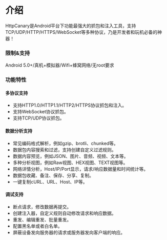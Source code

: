 # 介绍

HttpCanary是Android平台下功能最强大的抓包和注入工具，支持TCP/UDP/HTTP/HTTPS/WebSocket等多种协议，乃是开发者和玩机必备的神器！

### 限制&支持
Android 5.0+/真机+模拟器/Wifi+蜂窝网络/无root要求

### 功能特性

#### 多协议支持
- 支持HTTP1.0/HTTP1.1/HTTP2/HTTPS协议抓包和注入。
- 支持WebSocket协议抓包。
- 支持TCP/UDP协议抓包。

#### 数据分析支持
- 常见编码格式解析，例如gzip、brotli、chunked等。
- 数据包内容搜索和过滤，支持创建自定义过滤规则。
- 数据内容预览，例如JSON、图片、音频、视频、文本等。
- 多种分析视图，例如Raw视图、HEX视图、TEXT视图等。
- 网络详情分析，Host/IP/Port显示，请求/响应数据量和时间统计等。
- 数据包收藏、备注、保存、分享、复制。
- 一键复制cURL、URL、Host、IP等。

#### 调试支持
- 断点请求，修改数据再提交。
- 创建注入器，自定义规则自动修改请求和响应数据。
- 重发、编辑重发、批量重发。
- 配置黑名单或者白名单。
- 屏蔽设备发向服务器的请求或服务器发向客户端的响应。

